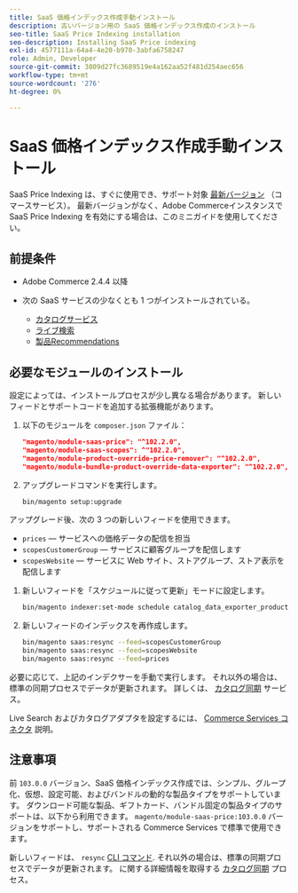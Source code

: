 ```yaml
---
title: SaaS 価格インデックス作成手動インストール
description: 古いバージョン用の SaaS 価格インデックス作成のインストール
seo-title: SaaS Price Indexing installation
seo-description: Installing SaaS Price indexing
exl-id: 4577111a-64a4-4e20-b970-3abfa6758247
role: Admin, Developer
source-git-commit: 3809d27fc3689519e4a162aa52f481d254aec656
workflow-type: tm+mt
source-wordcount: '276'
ht-degree: 0%

---
```


# SaaS 価格インデックス作成手動インストール

SaaS Price Indexing は、すぐに使用でき、サポート対象 [最新バージョン](index.md#Requirements) （コマースサービス）。
最新バージョンがなく、Adobe Commerceインスタンスで SaaS Price Indexing を有効にする場合は、このミニガイドを使用してください。

## 前提条件

* Adobe Commerce 2.4.4 以降
* 次の SaaS サービスの少なくとも 1 つがインストールされている。

   * [カタログサービス](../catalog-service/overview.md)
   * [ライブ検索](../live-search/guide-overview.md)
   * [製品Recommendations](../product-recommendations/guide-overview.md)

## 必要なモジュールのインストール

設定によっては、インストールプロセスが少し異なる場合があります。
新しいフィードとサポートコードを追加する拡張機能があります。

1. 以下のモジュールを `composer.json` ファイル：

   ```json
   "magento/module-saas-price": "^102.2.0",
   "magento/module-saas-scopes": ^"102.2.0",
   "magento/module-product-override-price-remover": "^102.2.0",
   "magento/module-bundle-product-override-data-exporter": "^102.2.0",
   ```

1. アップグレードコマンドを実行します。

   ```bash
   bin/magento setup:upgrade
   ```

アップグレード後、次の 3 つの新しいフィードを使用できます。

* `prices`  — サービスへの価格データの配信を担当
* `scopesCustomerGroup`  — サービスに顧客グループを配信します
* `scopesWebsite`  — サービスに Web サイト、ストアグループ、ストア表示を配信します


1. 新しいフィードを「スケジュールに従って更新」モードに設定します。

   ```bash
   bin/magento indexer:set-mode schedule catalog_data_exporter_product_prices scopes_customergroup_data_exporter scopes_website_data_exporter
   ```

1. 新しいフィードのインデックスを再作成します。

   ```bash
   bin/magento saas:resync --feed=scopesCustomerGroup
   bin/magento saas:resync --feed=scopesWebsite
   bin/magento saas:resync --feed=prices
   ```

必要に応じて、上記のインデクサーを手動で実行します。 それ以外の場合は、標準の同期プロセスでデータが更新されます。 詳しくは、 [カタログ同期](../landing/catalog-sync.md) サービス。


Live Search およびカタログアダプタを設定するには、 [Commerce Services コネクタ](https://experienceleague.adobe.com/docs/commerce-merchant-services/user-guides/integration-services/saas.html) 説明。

## 注意事項

前 `103.0.0` バージョン、SaaS 価格インデックス作成では、シンプル、グループ化、仮想、設定可能、およびバンドルの動的な製品タイプをサポートしています。
ダウンロード可能な製品、ギフトカード、バンドル固定の製品タイプのサポートは、以下から利用できます。 `magento/module-saas-price:103.0.0` バージョンをサポートし、サポートされる Commerce Services で標準で使用できます。

新しいフィードは、 `resync` [CLI コマンド](../landing/catalog-sync.md#resynccmdline). それ以外の場合は、標準の同期プロセスでデータが更新されます。 に関する詳細情報を取得する [カタログ同期](../landing/catalog-sync.md) プロセス。
